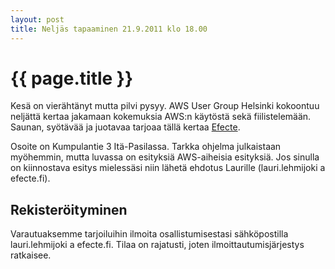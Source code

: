```yaml
---
layout: post
title: Neljäs tapaaminen 21.9.2011 klo 18.00
---
```


{{ page.title }}
================

Kesä on vierähtänyt mutta pilvi pysyy. AWS User Group Helsinki kokoontuu neljättä kertaa jakamaan kokemuksia AWS:n käytöstä sekä fiilistelemään. Saunan, syötävää ja juotavaa tarjoaa tällä kertaa <a href="http://www.efecte.fi">Efecte</a>.

Osoite on Kumpulantie 3 Itä-Pasilassa. Tarkka ohjelma julkaistaan myöhemmin, mutta luvassa on esityksiä AWS-aiheisia esityksiä. Jos sinulla on kiinnostava esitys mielessäsi niin lähetä ehdotus Laurille (lauri.lehmijoki a efecte.fi).

<h2>Rekisteröityminen</h2>

Varautuaksemme tarjoiluihin ilmoita osallistumisestasi sähköpostilla lauri.lehmijoki a efecte.fi. Tilaa on rajatusti, joten ilmoittautumisjärjestys ratkaisee.
